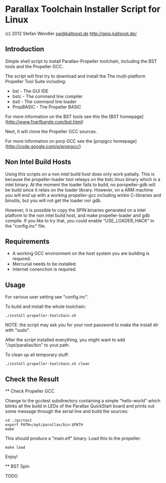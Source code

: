 Parallax Toolchain Installer Script for Linux
=============================================

(c) 2012 Stefan Wendler
sw@kaltpost.de
http://gpio.kaltpost.de/

Introduction
------------

Simple shell script to install Parallax-Propeller toolchain, including the BST tools and the Propeller GCC. 

The script will first try to download and install the The multi-platform Propeller Tool Suite including:

* bst - The GUI IDE
* bstc - The command line compiler
* bstl - The command line loader
* PropBASIC - The Propeller BASIC

For more information on the BST tools see this the [BST homepage] (http://www.fnarfbargle.com/bst.html)

Next, it will clone the Propeller GCC sources.

For more information on porp GCC see the [propgcc homepage] (http://code.google.com/p/propgcc/)


Non Intel Build Hosts
---------------------

Using this scripts on a non intel build host does only work patially. This is because the
propeller-loader tool releays on the bstc.linux binary which is a intel binary. At the moment
the loader fails to build, no poropeller-gdb will be build since it relais on the loader library.
However, on a ARM machine you will end up with a working propeller-gcc including wirkin C-libraries
and binutils, but you will not get the loader nor gdb. 

However, it is possible to copy the SPIN binaries genarated on a intel platform to the non 
intel build host, and make propeller-loader and gdb compile. If you like to try that, you
could enable "USE_LOADER_HACK" in the "config.inc" file.

Requirements
------------

* A working GCC environment on the host system you are building is required.
* Mercurial needs to be installed.
* Internet conenction is required.


Usage
-----

For various user setting see "config.inc".

To build and install the whole toolchain:

	./install-propeller-toolchain.sh

NOTE: the script may ask you for your root password to make the install dir with "sudo".

After the script installed everything, you might want to add "/opt/parallax/bin" to yout path.

To clean up all temporary stuff:

	./install-propeller-toolchain.sh clean


Check the Result
----------------

** Check Propeller GCC

Change to the gcctest subdirectory containing a simple "hello-world" which blinks all the build in LEDs of the 
Parallax QuickStart board and prints out some message through the serial line and build the sources:

	cd ./gcctest
	export PATH=/opt/parallax/bin:$PATH
	make

This should produce a "main.elf" binary. Load this to the propeller:

	make load

Enjoy!


** BST Spin

TODO

